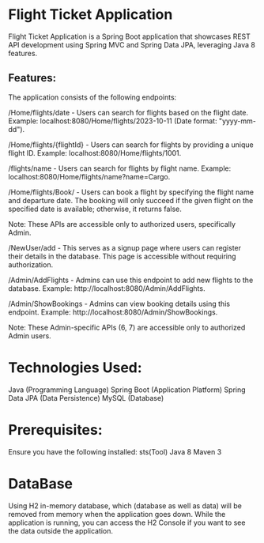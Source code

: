 # Flight Ticket Application
Flight Ticket Application is a Spring Boot application that showcases REST API development using Spring MVC and Spring Data JPA, leveraging Java 8 features.

## Features:
The application consists of the following endpoints:

/Home/flights/date - Users can search for flights based on the flight date. Example: localhost:8080/Home/flights/2023-10-11 (Date format: "yyyy-mm-dd").

/Home/flights/{flightId} - Users can search for flights by providing a unique flight ID. Example: localhost:8080/Home/flights/1001.

/flights/name - Users can search for flights by flight name. Example: localhost:8080/Home/flights/name?name=Cargo.

/Home/flights/Book/ - Users can book a flight by specifying the flight name and departure date. The booking will only succeed if the given flight on the specified date is available; otherwise, it returns false.

Note: These APIs are accessible only to authorized users, specifically Admin.

/NewUser/add - This serves as a signup page where users can register their details in the database. This page is accessible without requiring authorization.

/Admin/AddFlights - Admins can use this endpoint to add new flights to the database. Example: http://localhost:8080/Admin/AddFlights.

/Admin/ShowBookings - Admins can view booking details using this endpoint. Example: http://localhost:8080/Admin/ShowBookings.

Note: These Admin-specific APIs (6, 7) are accessible only to authorized Admin users.

# Technologies Used:
Java (Programming Language)
Spring Boot (Application Platform)
Spring Data JPA (Data Persistence)
MySQL (Database)

# Prerequisites:
Ensure you have the following installed:
sts(Tool)
Java 8
Maven 3


# DataBase 
Using H2 in-memory database, which (database as well as data) will be removed from memory when the application goes down.
While the application is running, you can access the H2 Console if you want to see the data outside the application.



